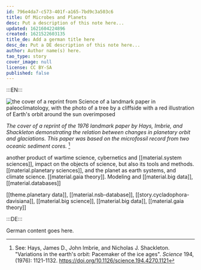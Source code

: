 ```yaml
---
id: 796e4da7-c573-401f-a165-7bd9c3a503c6
title: Of Microbes and Planets
desc: Put a description of this note here...
updated: 1621604224896
created: 1621522603135
title_de: Add a german title here
desc_de: Put a DE description of this note here...
author: Author name(s) here.
tao_type: story
cover_image: null
license: CC BY-SA
published: false
---
```


:::EN:::

![the cover of a reprint from Science of a landmark paper in paleoclimatology, with the photo of a tree by a cliffside with a red illustration of Earth's orbit around the sun overimposed](/images/filo/Science-study-1976-copy.jpg)

_The cover of a reprint of the 1976 landmark paper by Hays, Imbrie, and Shackleton demonstrating the relation between changes in planetary orbit and glaciations. This paper was based on the microfossil record from two oceanic sediment cores._ [^footnote1]

another product of wartime science, cybernetics and [[material.system sciences]], impact on the objects of science, but also its tools and methods. [[material.planetary sciences]], and the planet as earth systems, and climate science. [[material.gaia theory]]. Modeling and [[material.big data]], [[material.databases]]

[[theme.planetary data]], [[material.nsb-database]], [[story.cycladophora-davisiana]], [[material.big science]], [[material.big data]], [[material.gaia theory]] 

[^footnote1]: See: Hays, James D., John Imbrie, and Nicholas J. Shackleton. "Variations in the earth's orbit: Pacemaker of the ice ages". _Science_ 194, (1976): 1121-1132. https://doi.org/10.1126/science.194.4270.1121

<!-- And this allows us to leave notes to the others that are not visible in the preview. -->

:::DE:::

German content goes here.
